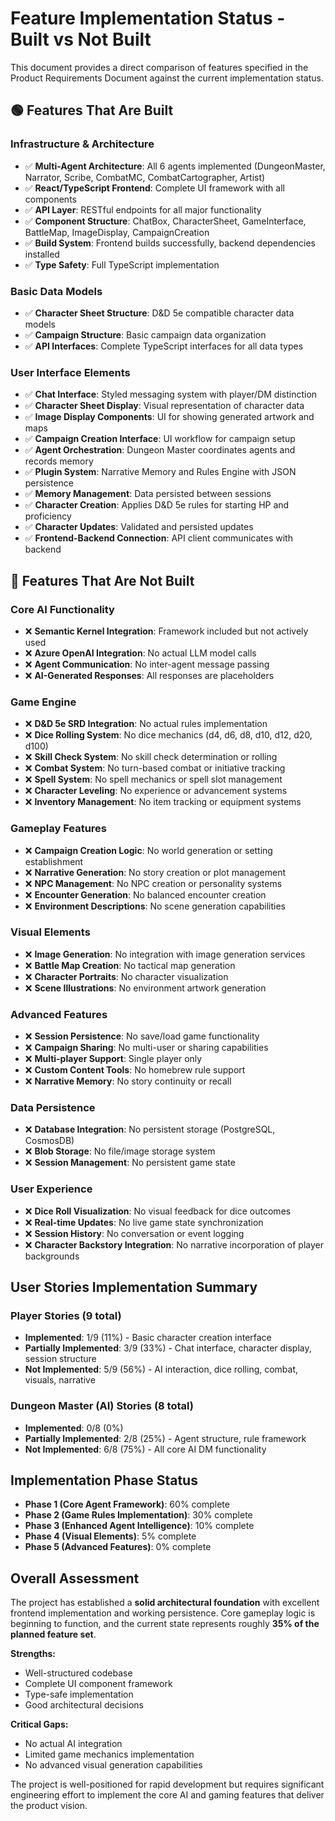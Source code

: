 # Feature Implementation Status - Built vs Not Built

This document provides a direct comparison of features specified in the Product Requirements Document against the current implementation status.

## 🟢 Features That Are Built

### Infrastructure & Architecture
- ✅ **Multi-Agent Architecture**: All 6 agents implemented (DungeonMaster, Narrator, Scribe, CombatMC, CombatCartographer, Artist)
- ✅ **React/TypeScript Frontend**: Complete UI framework with all components
- ✅ **API Layer**: RESTful endpoints for all major functionality
- ✅ **Component Structure**: ChatBox, CharacterSheet, GameInterface, BattleMap, ImageDisplay, CampaignCreation
- ✅ **Build System**: Frontend builds successfully, backend dependencies installed
- ✅ **Type Safety**: Full TypeScript implementation

### Basic Data Models
- ✅ **Character Sheet Structure**: D&D 5e compatible character data models
- ✅ **Campaign Structure**: Basic campaign data organization
- ✅ **API Interfaces**: Complete TypeScript interfaces for all data types

### User Interface Elements
- ✅ **Chat Interface**: Styled messaging system with player/DM distinction
- ✅ **Character Sheet Display**: Visual representation of character data
- ✅ **Image Display Components**: UI for showing generated artwork and maps
- ✅ **Campaign Creation Interface**: UI workflow for campaign setup
- ✅ **Agent Orchestration**: Dungeon Master coordinates agents and records memory
- ✅ **Plugin System**: Narrative Memory and Rules Engine with JSON persistence
- ✅ **Memory Management**: Data persisted between sessions
- ✅ **Character Creation**: Applies D&D 5e rules for starting HP and proficiency
- ✅ **Character Updates**: Validated and persisted updates
- ✅ **Frontend-Backend Connection**: API client communicates with backend


## 🔴 Features That Are Not Built

### Core AI Functionality
- ❌ **Semantic Kernel Integration**: Framework included but not actively used
- ❌ **Azure OpenAI Integration**: No actual LLM model calls
- ❌ **Agent Communication**: No inter-agent message passing
- ❌ **AI-Generated Responses**: All responses are placeholders

### Game Engine
- ❌ **D&D 5e SRD Integration**: No actual rules implementation
- ❌ **Dice Rolling System**: No dice mechanics (d4, d6, d8, d10, d12, d20, d100)
- ❌ **Skill Check System**: No skill check determination or rolling
- ❌ **Combat System**: No turn-based combat or initiative tracking
- ❌ **Spell System**: No spell mechanics or spell slot management
- ❌ **Character Leveling**: No experience or advancement systems
- ❌ **Inventory Management**: No item tracking or equipment systems

### Gameplay Features
- ❌ **Campaign Creation Logic**: No world generation or setting establishment
- ❌ **Narrative Generation**: No story creation or plot management
- ❌ **NPC Management**: No NPC creation or personality systems
- ❌ **Encounter Generation**: No balanced encounter creation
- ❌ **Environment Descriptions**: No scene generation capabilities

### Visual Elements
- ❌ **Image Generation**: No integration with image generation services
- ❌ **Battle Map Creation**: No tactical map generation
- ❌ **Character Portraits**: No character visualization
- ❌ **Scene Illustrations**: No environment artwork generation

### Advanced Features
- ❌ **Session Persistence**: No save/load game functionality
- ❌ **Campaign Sharing**: No multi-user or sharing capabilities
- ❌ **Multi-player Support**: Single player only
- ❌ **Custom Content Tools**: No homebrew rule support
- ❌ **Narrative Memory**: No story continuity or recall

### Data Persistence
- ❌ **Database Integration**: No persistent storage (PostgreSQL, CosmosDB)
- ❌ **Blob Storage**: No file/image storage system
- ❌ **Session Management**: No persistent game state

### User Experience
- ❌ **Dice Roll Visualization**: No visual feedback for dice outcomes
- ❌ **Real-time Updates**: No live game state synchronization
- ❌ **Session History**: No conversation or event logging
- ❌ **Character Backstory Integration**: No narrative incorporation of player backgrounds

## User Stories Implementation Summary

### Player Stories (9 total)
- **Implemented**: 1/9 (11%) - Basic character creation interface
- **Partially Implemented**: 3/9 (33%) - Chat interface, character display, session structure
- **Not Implemented**: 5/9 (56%) - AI interaction, dice rolling, combat, visuals, narrative

### Dungeon Master (AI) Stories (8 total)
- **Implemented**: 0/8 (0%)
- **Partially Implemented**: 2/8 (25%) - Agent structure, rule framework
- **Not Implemented**: 6/8 (75%) - All core AI DM functionality

## Implementation Phase Status

- **Phase 1 (Core Agent Framework)**: 60% complete
- **Phase 2 (Game Rules Implementation)**: 30% complete
- **Phase 3 (Enhanced Agent Intelligence)**: 10% complete
- **Phase 4 (Visual Elements)**: 5% complete
- **Phase 5 (Advanced Features)**: 0% complete

## Overall Assessment

The project has established a **solid architectural foundation** with excellent frontend implementation and working persistence. Core gameplay logic is beginning to function, and the current state represents roughly **35% of the planned feature set**.

**Strengths:**
- Well-structured codebase
- Complete UI component framework
- Type-safe implementation
- Good architectural decisions

**Critical Gaps:**
- No actual AI integration
- Limited game mechanics implementation
- No advanced visual generation capabilities

The project is well-positioned for rapid development but requires significant engineering effort to implement the core AI and gaming features that deliver the product vision.
